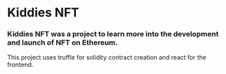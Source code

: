# Kiddies NFT


### Kiddies NFT was a project to learn more into the development and launch of NFT on Ethereum.
This project uses truffle for solidity contract creation and react for the frontend.
